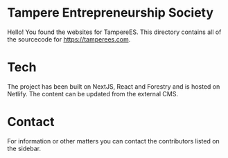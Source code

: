 # Tampere Entrepreneurship Society
Hello! You found the websites for TampereES. This directory contains all of the sourcecode for https://tamperees.com.

# Tech
The project has been built on NextJS, React and Forestry and is hosted on Netlify. The content can be updated from the external CMS.

# Contact
For information or other matters you can contact the contributors listed on the sidebar.